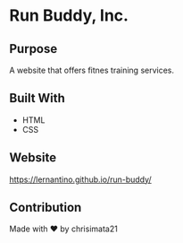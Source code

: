 # Run Buddy, Inc.

## Purpose
A website that offers fitnes training services.

## Built With 
* HTML
* CSS

## Website 
https://lernantino.github.io/run-buddy/


## Contribution
Made with ❤️ by chrisimata21
